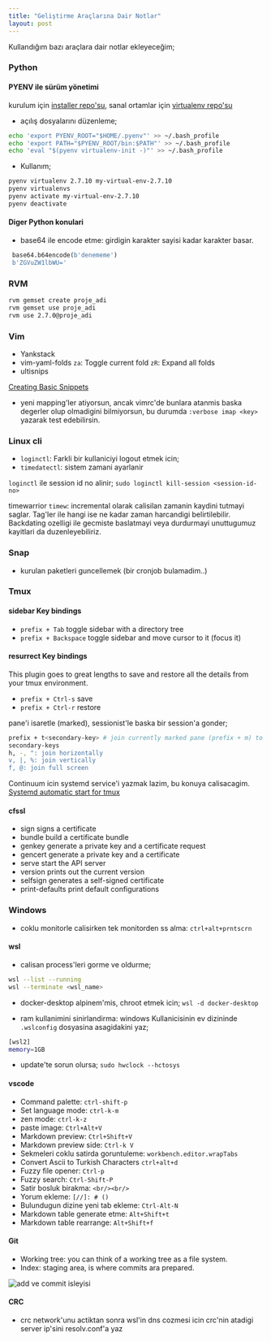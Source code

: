 ```yaml
---
title: "Geliştirme Araçlarına Dair Notlar"
layout: post
---
```


Kullandığım bazı araçlara dair notlar ekleyeceğim;

### Python

#### PYENV ile sürüm yönetimi

kurulum için [installer repo'su](https://github.com/pyenv/pyenv-installer),
sanal ortamlar için [virtualenv repo'su](https://github.com/pyenv/pyenv-virtualenv)

* açılış dosyalarını düzenleme;

```bash
echo 'export PYENV_ROOT="$HOME/.pyenv"' >> ~/.bash_profile
echo 'export PATH="$PYENV_ROOT/bin:$PATH"' >> ~/.bash_profile
echo 'eval "$(pyenv virtualenv-init -)"' >> ~/.bash_profile
```

* Kullanım;

```bash
pyenv virtualenv 2.7.10 my-virtual-env-2.7.10
pyenv virtualenvs
pyenv activate my-virtual-env-2.7.10
pyenv deactivate
```

#### Diger Python konulari

* base64 ile encode etme: girdigin karakter sayisi kadar karakter basar.

```python
 base64.b64encode(b'denememe')
 b'ZGVuZW1lbWU='
```

[//]: # (### APT  eklenecek)
[//]: # (APT gelistirmeleriyle yeni komutlar hayatimiza giriyor.)

### RVM

```bash
rvm gemset create proje_adi
rvm gemset use proje_adi
rvm use 2.7.0@proje_adi
```

### Vim

* Yankstack
* vim-yaml-folds
  `za`: Toggle current fold
  `zR`: Expand all folds
* ultisnips

[Creating Basic Snippets](https://www.youtube.com/watch?v=f_WQxYgK0Pk&feature=emb_logo)

* yeni mapping'ler atiyorsun, ancak vimrc'de bunlara atanmis baska degerler
  olup olmadigini bilmiyorsun, bu durumda `:verbose imap <key>` yazarak
  test edebilirsin.

### Linux cli

* `loginctl`: Farkli bir kullaniciyi logout etmek icin;
* `timedatectl`: sistem zamani ayarlanir

`loginctl` ile session id no alinir;
`sudo loginctl kill-session <session-id-no>`

timewarrior `timew`: incremental olarak calisilan zamanin kaydini tutmayi
saglar. Tag'ler ile hangi ise ne kadar zaman harcandigi belirtilebilir.
Backdating ozelligi ile gecmiste baslatmayi veya durdurmayi unuttugumuz
kayitlari da duzenleyebiliriz.

### Snap

* kurulan paketleri guncellemek (bir cronjob bulamadim..)

### Tmux

#### sidebar Key bindings

* `prefix + Tab` toggle sidebar with a directory tree
* `prefix + Backspace` toggle sidebar and move cursor to it (focus it)

#### resurrect Key bindings

This plugin goes to great lengths to save and restore all the details from your
tmux environment.

* `prefix + Ctrl-s` save
* `prefix + Ctrl-r` restore

pane'i isaretle (marked), sessionist'le baska bir session'a gonder;

```bash
prefix + t<secondary-key> # join currently marked pane (prefix + m) to current session/window, and switch to it
secondary-keys
h, -, ": join horizontally
v, |, %: join vertically
f, @: join full screen
```

Continuum icin systemd service'i yazmak lazim, bu konuya calisacagim.
[Systemd automatic start for tmux
](https://github.com/tmux-plugins/tmux-continuum/blob/master/docs/systemd_details.md)

#### cfssl

* sign             signs a certificate
* bundle           build a certificate bundle
* genkey           generate a private key and a certificate request
* gencert          generate a private key and a certificate
* serve            start the API server
* version          prints out the current version
* selfsign         generates a self-signed certificate
* print-defaults   print default configurations

### Windows

* coklu monitorle calisirken tek monitorden ss alma: `ctrl+alt+prntscrn`

#### wsl

* calisan process'leri gorme ve oldurme;

```bash
wsl --list --running
wsl --terminate <wsl_name>
```

* docker-desktop alpinem'mis, chroot etmek icin; `wsl -d docker-desktop`

* ram kullanimini sinirlandirma: windows Kullanicisinin ev dizininde
  `.wslconfig` dosyasina asagidakini yaz;

```bash
[wsl2]
memory=1GB
```

* update'te sorun olursa; `sudo hwclock --hctosys`

#### vscode

* Command palette: `ctrl-shift-p`
* Set language mode: `ctrl-k-m`
* zen mode: `ctrl-k-z`
* paste image: `Ctrl+Alt+V`
* Markdown preview: `Ctrl+Shift+V`
* Markdown preview side: `Ctrl-k V`
* Sekmeleri coklu satirda goruntuleme: `workbench.editor.wrapTabs`
* Convert Ascii to Turkish Characters `ctrl+alt+d`
* Fuzzy file opener: `Ctrl-p`
* Fuzzy search: `Ctrl-Shift-P`
* Satir bosluk birakma: `<br/><br/>`
* Yorum ekleme: `[//]: # ()`
* Bulundugun dizine yeni tab ekleme: `Ctrl-Alt-N`
* Markdown table generate etme: `Alt+Shift+t`
* Markdown table rearrange: `Alt+Shift+f`

#### Git

* Working tree: you can think of a working tree as a file system.
* Index: staging area, is where commits ara prepared.

![add ve commit isleyisi](/assets/img/git_workflow.jpg)

#### CRC

* crc network'unu actiktan sonra wsl'in dns cozmesi icin crc'nin atadigi server
  ip'sini resolv.conf'a yaz
